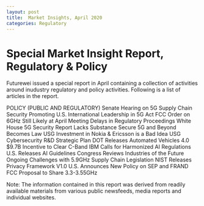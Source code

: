 ```yaml
---
layout: post
title:  Market Insights, April 2020
categories: Regulatory
---
```


# Special Market Insight Report, Regulatory & Policy

Futurewei issued a special report in April containing a collection of activities around inudustry regulatory and policy activities. Following is a list of articles in the report.  

POLICY (PUBLIC AND REGULATORY)
Senate Hearing on 5G Supply Chain Security
Promoting U.S. International Leadership in 5G Act
FCC Order on 6GHz Still Likely at April Meeting
Delays in Regulatory Proceedings
White House 5G Security Report Lacks Substance
Secure 5G and Beyond Becomes Law 
USG Investment in Nokia & Ericsson is a Bad Idea
USG Cybersecurity R&D Strategic Plan
DOT Releases Automated Vehicles 4.0
$9.7B Incentive to Clear C-Band
IBM Calls for Harmonized AI Regulations
U.S. Releases AI Guidelines
Congress Reviews Industries of the Future
Ongoing Challenges with 5.9GHz
Supply Chain Legislation
NIST Releases Privacy Framework V1.0
U.S. Announces New Policy on SEP and FRAND
FCC Proposal to Share 3.3-3.55GHz

Note: The information contained in this report was derived from readily available materials from various public newsfeeds, media reports and individual
websites.
